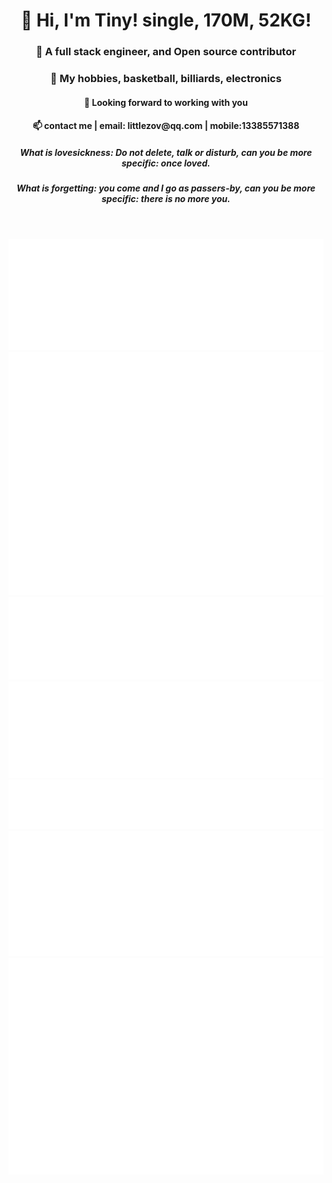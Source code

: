 
<header>
    <h1 align="center">👋 Hi, I'm Tiny! single, 170M, 52KG!</h1>
    <h3 align="center">🌱 A full stack engineer, and Open source contributor</h3>
    <h3 align="center">👀 My hobbies, basketball, billiards, electronics</h3>
    <h4 align="center">💞️ Looking forward to working with you</h4>
    <h4 align="center">📫 contact me | email: littlezov@qq.com | mobile:13385571388</h4>
 <h5 align="center"> What is lovesickness: Do not delete, talk or disturb, can you be more specific: once loved.</h5>
  <h5 align="center">
What is forgetting: you come and I go as passers-by, can you be more specific: there is no more you.</h5>

</header>

<p align="center">
    <img src="metrics.plugin.introduction.svg">
    <img src="github-metrics.svg">
    <img src="metrics.plugin.achievements.svg">
    <img src="metrics.plugin.followup.svg">
    <img src="metrics.plugin.topics.icons.svg">
    <img src="metrics.plugin.wakatime.svg">
    <img src="metrics.plugin.isocalendar.fullyear.svg">
</p>
